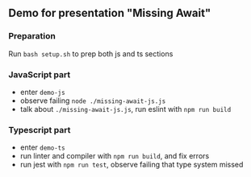 ## Demo for presentation "Missing Await"

### Preparation
Run `bash setup.sh` to prep both js and ts sections

### JavaScript part
 - enter `demo-js`
 - observe failing `node ./missing-await-js.js`
 - talk about `./missing-await-js.js`, run eslint with `npm run build`

### Typescript part
 - enter `demo-ts`
 - run linter and compiler with `npm run build`, and fix errors
 - run jest with `npm run test`, observe failing that type system missed
